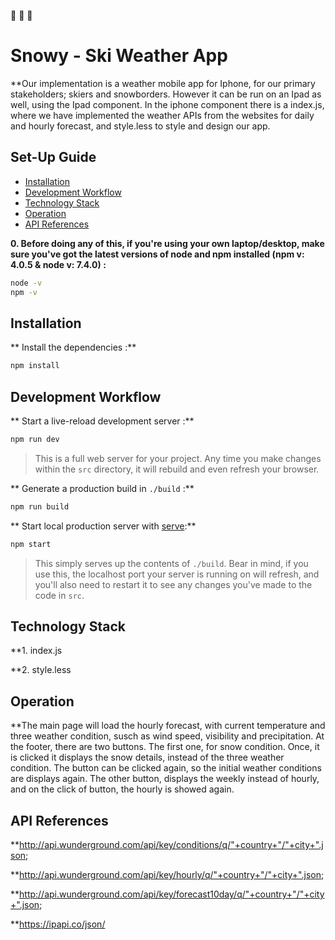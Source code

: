 👀 👀 👀 


# Snowy - Ski Weather App

**Our implementation is a weather mobile app for Iphone, for our primary stakeholders; skiers and snowborders. However it can be run on an Ipad as well, using the Ipad component. In the iphone component there is a index.js, where we have implemented the weather APIs from the websites for daily and hourly forecast, and style.less to style and design our app.

## Set-Up Guide
- [Installation](#installation)
- [Development Workflow](#development-workflow)
- [Technology Stack](#technology-stack)
- [Operation](#operation)
- [API References](#api-references)

**0. Before doing any of this, if you're using your own laptop/desktop, make sure you've got the latest versions of node and npm installed (npm v: 4.0.5 & node v: 7.4.0) :**

```sh
node -v
npm -v
```

## Installation

** Install the dependencies :**

```sh
npm install
```

## Development Workflow


** Start a live-reload development server :**

```sh
npm run dev
```

> This is a full web server for your project. Any time you make changes within the `src` directory, it will rebuild and even refresh your browser.


** Generate a production build in `./build` :**

```sh
npm run build
```

** Start local production server with [serve](https://github.com/zeit/serve):**

```sh
npm start
```

> This simply serves up the contents of `./build`. Bear in mind, if you use this, the localhost port your server is running on will refresh, and you'll also need to restart it to see any changes you've made to the code in `src`.

## Technology Stack

**1. index.js

**2. style.less


## Operation

**The main page will load the hourly forecast, with current temperature and three weather condition, susch as wind speed, visibility and precipitation. At the footer, there are two buttons. The first one, for snow condition. Once, it is clicked it displays the snow details, instead of the three weather condition. The button can be clicked again, so the initial weather conditions are displays again. The other button, displays the weekly instead of hourly, and on the click of button, the hourly is showed again.

## API References

**http://api.wunderground.com/api/key/conditions/q/"+country+"/"+city+".json;

**http://api.wunderground.com/api/key/hourly/q/"+country+"/"+city+".json;

**http://api.wunderground.com/api/key/forecast10day/q/"+country+"/"+city+".json;

**https://ipapi.co/json/





